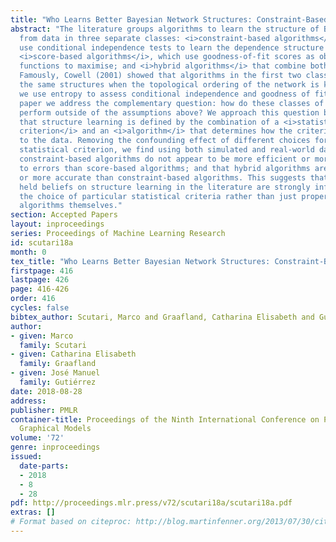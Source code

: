 ```yaml
---
title: "Who Learns Better Bayesian Network Structures: Constraint-Based, Score-based or Hybrid Algorithms?"
abstract: "The literature groups algorithms to learn the structure of Bayesian networks
  from data in three separate classes: <i>constraint-based algorithms</i>, which
  use conditional independence tests to learn the dependence structure of the data;
  <i>score-based algorithms</i>, which use goodness-of-fit scores as objective 
  functions to maximise; and <i>hybrid algorithms</i> that combine both approaches. 
  Famously, Cowell (2001) showed that algorithms in the first two classes learn 
  the same structures when the topological ordering of the network is known and 
  we use entropy to assess conditional independence and goodness of fit. In this
  paper we address the complementary question: how do these classes of algorithms
  perform outside of the assumptions above? We approach this question by recognising
  that structure learning is defined by the combination of a <i>statistical 
  criterion</i> and an <i>algorithm</i> that determines how the criterion is applied 
  to the data. Removing the confounding effect of different choices for the 
  statistical criterion, we find using both simulated and real-world data that 
  constraint-based algorithms do not appear to be more efficient or more sensitive 
  to errors than score-based algorithms; and that hybrid algorithms are not faster 
  or more accurate than constraint-based algorithms. This suggests that commonly 
  held beliefs on structure learning in the literature are strongly influenced by 
  the choice of particular statistical criteria rather than just properties of the 
  algorithms themselves."
section: Accepted Papers
layout: inproceedings
series: Proceedings of Machine Learning Research
id: scutari18a
month: 0
tex_title: "Who Learns Better Bayesian Network Structures: Constraint-Based, Score-based or Hybrid Algorithms?"
firstpage: 416
lastpage: 426
page: 416-426
order: 416
cycles: false
bibtex_author: Scutari, Marco and Graafland, Catharina Elisabeth and Guti{\'e}rrez, Jos{\'e} Manuel
author:
- given: Marco
  family: Scutari
- given: Catharina Elisabeth
  family: Graafland
- given: José Manuel
  family: Gutiérrez
date: 2018-08-28
address: 
publisher: PMLR
container-title: Proceedings of the Ninth International Conference on Probabilistic
  Graphical Models
volume: '72'
genre: inproceedings
issued:
  date-parts:
  - 2018
  - 8
  - 28
pdf: http://proceedings.mlr.press/v72/scutari18a/scutari18a.pdf
extras: []
# Format based on citeproc: http://blog.martinfenner.org/2013/07/30/citeproc-yaml-for-bibliographies/
---
```

